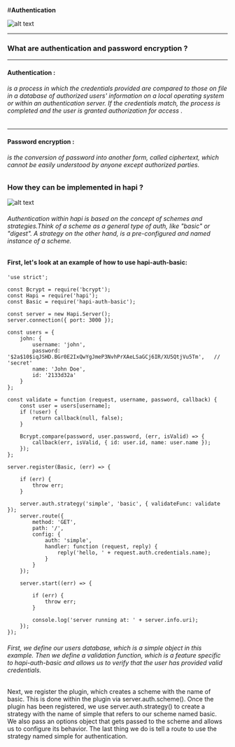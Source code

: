  #**Authentication**

![alt text](https://achievement-images.teamtreehouse.com/badges_Ruby_UserAuthentication_Stage1.png)
___

 ### What are authentication and password encryption ?
 ___

 #### Authentication :       
 ###### is a process in which the credentials provided are compared to those on file in a database of authorized users' information on a local operating system or within an authentication server. If the credentials match, the process is completed and the user is granted authorization for access .
 ___
 #### Password encryption :
 ###### is the conversion of password into another form, called ciphertext, which cannot be easily understood by anyone except authorized parties.

 ### How they can be implemented in hapi ?

![alt text](https://hapijs.com/public/img/logo.svg)

 ###### Authentication within hapi is based on the concept of schemes and strategies.Think of a scheme as a general type of auth, like "basic" or "digest". A strategy on the other hand, is a pre-configured and named instance of a scheme.

 #### First, let's look at an example of how to use hapi-auth-basic:

 ```
 'use strict';

 const Bcrypt = require('bcrypt');
 const Hapi = require('hapi');
 const Basic = require('hapi-auth-basic');

 const server = new Hapi.Server();
 server.connection({ port: 3000 });

 const users = {
     john: {
         username: 'john',
         password: '$2a$10$iqJSHD.BGr0E2IxQwYgJmeP3NvhPrXAeLSaGCj6IR/XU5QtjVu5Tm',   // 'secret'
         name: 'John Doe',
         id: '2133d32a'
     }
 };

 const validate = function (request, username, password, callback) {
     const user = users[username];
     if (!user) {
         return callback(null, false);
     }

     Bcrypt.compare(password, user.password, (err, isValid) => {
         callback(err, isValid, { id: user.id, name: user.name });
     });
 };

 server.register(Basic, (err) => {

     if (err) {
         throw err;
     }

     server.auth.strategy('simple', 'basic', { validateFunc: validate });
     server.route({
         method: 'GET',
         path: '/',
         config: {
             auth: 'simple',
             handler: function (request, reply) {
                 reply('hello, ' + request.auth.credentials.name);
             }
         }
     });

     server.start((err) => {

         if (err) {
             throw err;
         }

         console.log('server running at: ' + server.info.uri);
     });
 });

 ```

  ###### First, we define our users database, which is a simple object in this example. Then we define a validation function, which is a feature specific to hapi-auth-basic and allows us to verify that the user has provided valid credentials.
  Next, we register the plugin, which creates a scheme with the name of basic. This is done within the plugin via server.auth.scheme().
  Once the plugin has been registered, we use server.auth.strategy() to create a strategy with the name of simple that refers to our scheme named basic. We also pass an options object that gets passed to the scheme and allows us to configure its behavior.
  The last thing we do is tell a route to use the strategy named simple for authentication.
